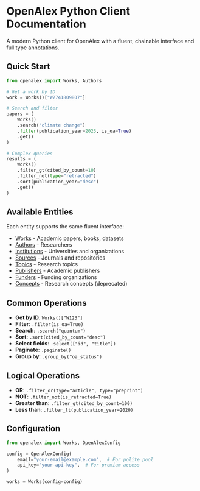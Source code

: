 # OpenAlex Python Client Documentation

A modern Python client for OpenAlex with a fluent, chainable interface and full type annotations.

## Quick Start

```python
from openalex import Works, Authors

# Get a work by ID
work = Works()["W2741809807"]

# Search and filter
papers = (
    Works()
    .search("climate change")
    .filter(publication_year=2023, is_oa=True)
    .get()
)

# Complex queries
results = (
    Works()
    .filter_gt(cited_by_count=10)
    .filter_not(type="retracted")
    .sort(publication_year="desc")
    .get()
)
```

## Available Entities

Each entity supports the same fluent interface:

- [Works](get-a-single-work.md) - Academic papers, books, datasets
- [Authors](get-a-single-author.md) - Researchers
- [Institutions](get-a-single-institution.md) - Universities and organizations
- [Sources](get-a-single-source.md) - Journals and repositories
- [Topics](get-a-single-topic.md) - Research topics
- [Publishers](get-a-single-publisher.md) - Academic publishers
- [Funders](get-a-single-funder.md) - Funding organizations
- [Concepts](concepts/get-a-single-concept.md) - Research concepts (deprecated)

## Common Operations

- **Get by ID**: `Works()["W123"]`
- **Filter**: `.filter(is_oa=True)`
- **Search**: `.search("quantum")`
- **Sort**: `.sort(cited_by_count="desc")`
- **Select fields**: `.select(["id", "title"])`
- **Paginate**: `.paginate()`
- **Group by**: `.group_by("oa_status")`

## Logical Operations

- **OR**: `.filter_or(type="article", type="preprint")`
- **NOT**: `.filter_not(is_retracted=True)`
- **Greater than**: `.filter_gt(cited_by_count=100)`
- **Less than**: `.filter_lt(publication_year=2020)`

## Configuration

```python
from openalex import Works, OpenAlexConfig

config = OpenAlexConfig(
    email="your-email@example.com",  # For polite pool
    api_key="your-api-key",  # For premium access
)

works = Works(config=config)
```
